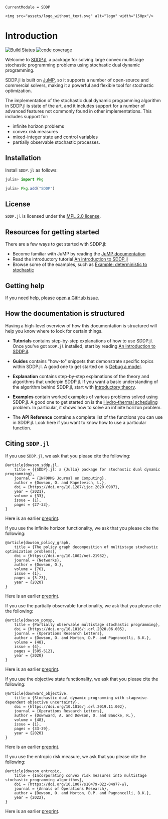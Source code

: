 ```@meta
CurrentModule = SDDP
```

```@raw html
<img src="assets/logo_without_text.svg" alt="logo" width="150px"/>
```

# Introduction

[![Build Status](https://github.com/odow/SDDP.jl/actions/workflows/ci.yml/badge.svg?branch=master)](https://github.com/odow/SDDP.jl/actions?query=workflow%3ACI)
[![code coverage](https://codecov.io/gh/odow/SDDP.jl/branch/master/graph/badge.svg)](https://codecov.io/gh/odow/SDDP.jl)

Welcome to [SDDP.jl](https://github.com/odow/SDDP.jl), a package for solving large
convex multistage stochastic programming problems using stochastic dual dynamic
programming.

SDDP.jl is built on [JuMP](https://jump.dev), so it supports a number of
open-source and commercial solvers, making it a powerful and flexible tool for
stochastic optimization.

The implementation of the stochastic dual dynamic programming algorithm in
SDDP.jl is state of the art, and it includes support for a number of advanced
features not commonly found in other implementations. This includes support for:

 * infinite horizon problems
 * convex risk measures
 * mixed-integer state and control variables
 * partially observable stochastic processes.

## Installation

Install `SDDP.jl` as follows:

```julia
julia> import Pkg

julia> Pkg.add("SDDP")
```

## License

`SDDP.jl` is licensed under the [MPL 2.0 license](https://github.com/odow/SDDP.jl/blob/master/LICENSE.md).

## Resources for getting started

There are a few ways to get started with SDDP.jl:

 * Become familiar with JuMP by reading the [JuMP documentation](http://jump.dev/JuMP.jl/stable/)
 * Read the introductory tutorial [An introduction to SDDP.jl](@ref)
 * Browse some of the examples, such as [Example: deterministic to stochastic](@ref)

## Getting help

If you need help, please [open a GitHub issue](https://github.com/odow/SDDP.jl/issues/new).

## How the documentation is structured

Having a high-level overview of how this documentation is structured will help
you know where to look for certain things.

* **Tutorials** contains step-by-step explanations of how to use SDDP.jl. Once
  you've got `SDDP.jl` installed, start by reading [An introduction to SDDP.jl](@ref).

* **Guides** contains "how-to" snippets that demonstrate specific topics within
  SDDP.jl. A good one to get started on is [Debug a model](@ref).

* **Explanation** contains step-by-step explanations of the theory and
  algorithms that underpin SDDP.jl. If you want a basic understanding of the
  algorithm behind SDDP.jl, start with [Introductory theory](@ref).

* **Examples** contain worked examples of various problems solved using SDDP.jl.
  A good one to get started on is the [Hydro-thermal scheduling](@ref) problem.
  In particular, it shows how to solve an infinite horizon problem.

* The **API Reference** contains a complete list of the functions you can use in
  SDDP.jl. Look here if you want to know how to use a particular function.

## Citing `SDDP.jl`

If you use `SDDP.jl`, we ask that you please cite the following:
```
@article{dowson_sddp.jl,
	title = {{SDDP}.jl: a {Julia} package for stochastic dual dynamic programming},
	journal = {INFORMS Journal on Computing},
	author = {Dowson, O. and Kapelevich, L.},
	doi = {https://doi.org/10.1287/ijoc.2020.0987},
	year = {2021},
	volume = {33},
	issue = {1},
	pages = {27-33},
}
```
Here is an earlier [preprint](http://www.optimization-online.org/DB_FILE/2017/12/6388.pdf).

If you use the infinite horizon functionality, we ask that you please cite the
following:
```
@article{dowson_policy_graph,
	title = {The policy graph decomposition of multistage stochastic optimization problems},
	doi = {https://doi.org/10.1002/net.21932},
	journal = {Networks},
	author = {Dowson, O.},
	volume = {76},
	issue = {1},
	pages = {3-23},
	year = {2020}
}
```
Here is an earlier [preprint](http://www.optimization-online.org/DB_HTML/2018/11/6914.html).

If you use the partially observable functionality, we ask that you please cite
the following:
```
@article{dowson_pomsp,
	title = {Partially observable multistage stochastic programming},
	doi = {https://doi.org/10.1016/j.orl.2020.06.005},
	journal = {Operations Research Letters},
	author = {Dowson, O. and Morton, D.P. and Pagnoncelli, B.K.},
	volume = {48},
	issue = {4},
	pages = {505-512},
	year = {2020}
}
```
Here is an earlier [preprint](http://www.optimization-online.org/DB_HTML/2019/03/7141.html).

If you use the objective state functionality, we ask that you please cite the
following:
```
@article{downward_objective,
	title = {Stochastic dual dynamic programming with stagewise-dependent objective uncertainty},
	doi = {https://doi.org/10.1016/j.orl.2019.11.002},
	journal = {Operations Research Letters},
	author = {Downward, A. and Dowson, O. and Baucke, R.},
	volume = {48},
	issue = {1},
	pages = {33-39},
	year = {2020}
}
```
Here is an earlier [preprint](http://www.optimization-online.org/DB_FILE/2018/02/6454.pdf).

If you use the entropic risk measure, we ask that you please cite the following:
```
@article{dowson_entropic,
	title = {Incorporating convex risk measures into multistage stochastic programming algorithms},
	doi = {https://doi.org/10.1007/s10479-022-04977-w},
	journal = {Annals of Operations Research},
	author = {Dowson, O. and Morton, D.P. and Pagnoncelli, B.K.},
	year = {2022},
}
```
Here is an earlier [preprint](http://www.optimization-online.org/DB_HTML/2020/08/7984.html).

